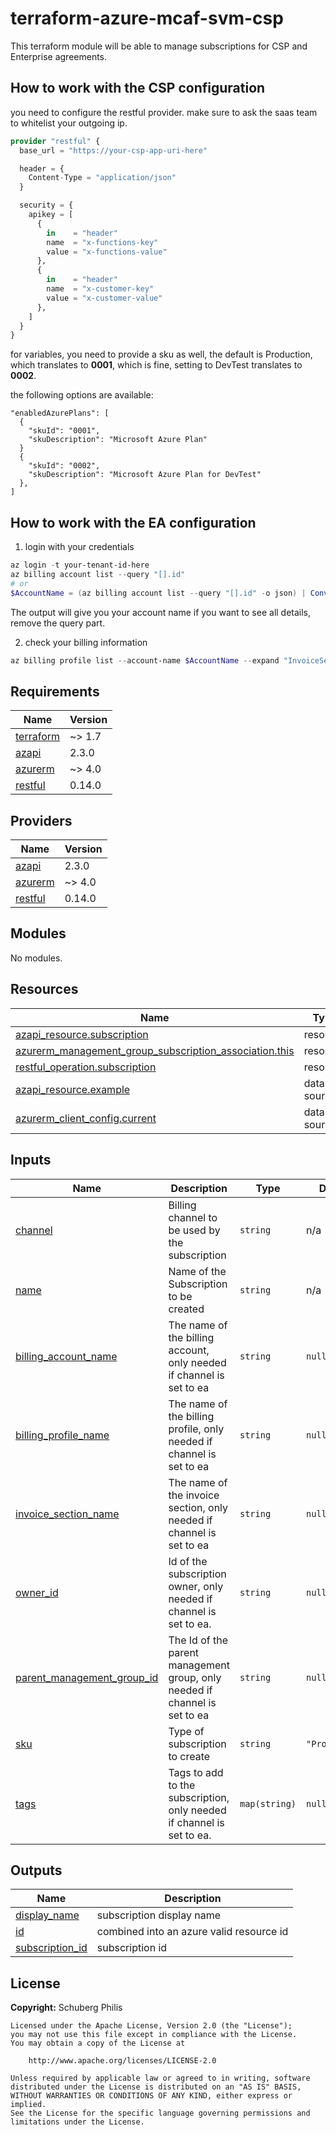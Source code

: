 # terraform-azure-mcaf-svm-csp
This terraform module will be able to manage subscriptions for CSP and Enterprise agreements.

## How to work with the CSP configuration

you need to configure the restful provider.
make sure to ask the saas team to whitelist your outgoing ip.

```terraform
provider "restful" {
  base_url = "https://your-csp-app-uri-here"

  header = {
    Content-Type = "application/json"
  }

  security = {
    apikey = [
      {
        in    = "header"
        name  = "x-functions-key"
        value = "x-functions-value"
      },
      {
        in    = "header"
        name  = "x-customer-key"
        value = "x-customer-value"
      },
    ]
  }
}
```

for variables, you need to provide a sku as well, the default is Production, which translates to **0001**, which is fine, setting to DevTest translates to **0002**.

the following options are available:

```
"enabledAzurePlans": [
  {
    "skuId": "0001",
    "skuDescription": "Microsoft Azure Plan"
  }
  {
    "skuId": "0002",
    "skuDescription": "Microsoft Azure Plan for DevTest"
  },
]
```

## How to work with the EA configuration

1. login with your credentials

```powershell
az login -t your-tenant-id-here
az billing account list --query "[].id"
# or
$AccountName = (az billing account list --query "[].id" -o json) | ConvertFrom-Json
```
The output will give you your account name
if you want to see all details, remove the query part.

2. check your billing information

```powershell
az billing profile list --account-name $AccountName --expand "InvoiceSections" --query "[].invoiceSections[].value[].id"
```

<!-- BEGIN_TF_DOCS -->
## Requirements

| Name | Version |
|------|---------|
| <a name="requirement_terraform"></a> [terraform](#requirement\_terraform) | ~> 1.7 |
| <a name="requirement_azapi"></a> [azapi](#requirement\_azapi) | 2.3.0 |
| <a name="requirement_azurerm"></a> [azurerm](#requirement\_azurerm) | ~> 4.0 |
| <a name="requirement_restful"></a> [restful](#requirement\_restful) | 0.14.0 |

## Providers

| Name | Version |
|------|---------|
| <a name="provider_azapi"></a> [azapi](#provider\_azapi) | 2.3.0 |
| <a name="provider_azurerm"></a> [azurerm](#provider\_azurerm) | ~> 4.0 |
| <a name="provider_restful"></a> [restful](#provider\_restful) | 0.14.0 |

## Modules

No modules.

## Resources

| Name | Type |
|------|------|
| [azapi_resource.subscription](https://registry.terraform.io/providers/azure/azapi/2.3.0/docs/resources/resource) | resource |
| [azurerm_management_group_subscription_association.this](https://registry.terraform.io/providers/hashicorp/azurerm/latest/docs/resources/management_group_subscription_association) | resource |
| [restful_operation.subscription](https://registry.terraform.io/providers/magodo/restful/0.14.0/docs/resources/operation) | resource |
| [azapi_resource.example](https://registry.terraform.io/providers/azure/azapi/2.3.0/docs/data-sources/resource) | data source |
| [azurerm_client_config.current](https://registry.terraform.io/providers/hashicorp/azurerm/latest/docs/data-sources/client_config) | data source |

## Inputs

| Name | Description | Type | Default | Required |
|------|-------------|------|---------|:--------:|
| <a name="input_channel"></a> [channel](#input\_channel) | Billing channel to be used by the subscription | `string` | n/a | yes |
| <a name="input_name"></a> [name](#input\_name) | Name of the Subscription to be created | `string` | n/a | yes |
| <a name="input_billing_account_name"></a> [billing\_account\_name](#input\_billing\_account\_name) | The name of the billing account, only needed if channel is set to ea | `string` | `null` | no |
| <a name="input_billing_profile_name"></a> [billing\_profile\_name](#input\_billing\_profile\_name) | The name of the billing profile, only needed if channel is set to ea | `string` | `null` | no |
| <a name="input_invoice_section_name"></a> [invoice\_section\_name](#input\_invoice\_section\_name) | The name of the invoice section, only needed if channel is set to ea | `string` | `null` | no |
| <a name="input_owner_id"></a> [owner\_id](#input\_owner\_id) | Id of the subscription owner, only needed if channel is set to ea. | `string` | `null` | no |
| <a name="input_parent_management_group_id"></a> [parent\_management\_group\_id](#input\_parent\_management\_group\_id) | The Id of the parent management group, only needed if channel is set to ea | `string` | `null` | no |
| <a name="input_sku"></a> [sku](#input\_sku) | Type of subscription to create | `string` | `"Production"` | no |
| <a name="input_tags"></a> [tags](#input\_tags) | Tags to add to the subscription, only needed if channel is set to ea. | `map(string)` | `null` | no |

## Outputs

| Name | Description |
|------|-------------|
| <a name="output_display_name"></a> [display\_name](#output\_display\_name) | subscription display name |
| <a name="output_id"></a> [id](#output\_id) | combined into an azure valid resource id |
| <a name="output_subscription_id"></a> [subscription\_id](#output\_subscription\_id) | subscription id |
<!-- END_TF_DOCS -->

## License

**Copyright:** Schuberg Philis

```text
Licensed under the Apache License, Version 2.0 (the "License");
you may not use this file except in compliance with the License.
You may obtain a copy of the License at

    http://www.apache.org/licenses/LICENSE-2.0

Unless required by applicable law or agreed to in writing, software
distributed under the License is distributed on an "AS IS" BASIS,
WITHOUT WARRANTIES OR CONDITIONS OF ANY KIND, either express or implied.
See the License for the specific language governing permissions and
limitations under the License.
```
